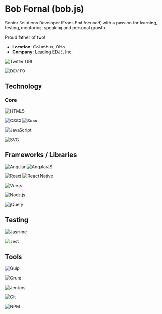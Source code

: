 # Bob Fornal (bob.js)

Senior Solutions Developer (Front-End focused) with a passion for learning, testing, mentoring, speaking and personal growth.

Proud father of two!

* **Location**: Columbus, Ohio
* **Company**: [Leading EDJE, Inc.](http://www.leadingedje.com)

![Twitter URL](https://img.shields.io/badge/Twitter-1DA1F2?logo=twitter&style=social&link=https%3A%2F%2Ftwitter.com%2Frfornal)

![DEV.TO](https://img.shields.io/badge/DEV.TO-0A0A0A?logo=dev.to&style=social&url=https%3A%2F%2Ftwitter.com%2Frfornal)

## Technology

### Core

![HTML5](https://img.shields.io/badge/HTML5-E34F26?logo=html5&logoColor=white&style=for-the-badge)

![CSS3](https://img.shields.io/badge/CSS3-1572B6?logo=css3&logoColor=white&style=for-the-badge) ![Sass](https://img.shields.io/badge/Sass-CC6699?logo=sass&logoColor=white&style=for-the-badge)

![JavaScript](https://img.shields.io/badge/JavaScript-F7DF1E?logo=javascript&logoColor=white&style=for-the-badge)

![SVG](https://img.shields.io/badge/SVG-FFB13B?logo=svg&logoColor=white&style=for-the-badge)

## Frameworks / Libraries

![Angular](https://img.shields.io/badge/Angular-DD0031?logo=angular&logoColor=white&style=for-the-badge) ![AngularJS](https://img.shields.io/badge/AngularJS-E23237?logo=angularjs&logoColor=white&style=for-the-badge)

![React](https://img.shields.io/badge/React-61DAFB?logo=react&logoColor=white&style=for-the-badge) ![React Native](https://img.shields.io/badge/React_Native-61DAFB?logo=react&logoColor=white&style=for-the-badge)

![Vue.js](https://img.shields.io/badge/Vue.js-61DAFB?logo=vue.js&logoColor=white&style=for-the-badge)

![Node.js](https://img.shields.io/badge/Node.js-339933?logo=node.js&logoColor=white&style=for-the-badge)

![jQuery](https://img.shields.io/badge/jQuery-0769AD?logo=jquery&logoColor=white&style=for-the-badge)

## Testing

![Jasmine](https://img.shields.io/badge/Jasmine-8A4182?logo=jasmine&logoColor=white&style=for-the-badge)

![Jest](https://img.shields.io/badge/Jest-C21325?logo=jest&logoColor=white&style=for-the-badge)

## Tools

![Gulp](https://img.shields.io/badge/Gulp-CF4647?logo=gulp&logoColor=white&style=for-the-badge)

![Grunt](https://img.shields.io/badge/Grunt-FBA919?logo=grunt&logoColor=white&style=for-the-badge)

![Jenkins](https://img.shields.io/badge/Jenkins-D24939?logo=jenkins&logoColor=white&style=for-the-badge)

![Git](https://img.shields.io/badge/Git-F05032?logo=git&logoColor=white&style=for-the-badge)

![NPM](https://img.shields.io/badge/NPM-CB3837?logo=npm&logoColor=white&style=for-the-badge)

